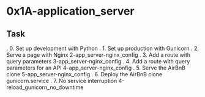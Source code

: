 # 0x1A-application_server

## Task
. 0. Set up development with Python 
. 1. Set up production with Gunicorn
. 2. Serve a page with Nginx
	2-app_server-nginx_config
. 3. Add a route with query parameters
	3-app_server-nginx_config 
. 4. Add a route with query parameters for an API
	4-app_server-nginx_config
. 5. Serve the AirBnB clone
	5-app_server-nginx_config
. 6. Deploy the AirBnB clone
	gunicorn.service
. 7. No service interruption
	4-reload_gunicorn_no_downtime
